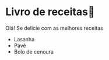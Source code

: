 # Livro de receitas:book:

Olá! Se delicie com as melhores receitas

- Lasanha
- Pavê
- Bolo de cenoura
